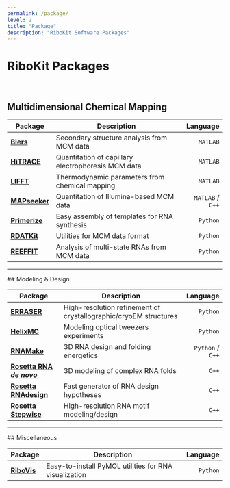 ```yaml
---
permalink: /package/
level: 2
title: "Package"
description: "RiboKit Software Packages"
---
```


# RiboKit Packages

<br/>

## Multidimensional Chemical Mapping

| Package | Description | Language |
| --- | --- | ---: |
| [**Biers**](/Biers/) | Secondary structure analysis from MCM data  | `MATLAB` |
| [**HiTRACE**](/HiTRACE/) | Quantitation of capillary electrophoresis MCM data | `MATLAB` |
| [**LIFFT**](/LIFFT/) | Thermodynamic parameters from chemical mapping | `MATLAB` |
| [**MAPseeker**](/MAPseeker/) | Quantitation of Illumina-based MCM data | `MATLAB` / `C++` |
| [**Primerize**](/Primerize/) | Easy assembly of templates for RNA synthesis | `Python` |
| [**RDATKit**](/RDATKit/) | Utilities for MCM data format | `Python` |
| [**REEFFIT**](/REEFFIT/) | Analysis of multi-state RNAs from MCM data | `Python` |

<hr/>
## Modeling &amp; Design

| Package | Description | Language |
| --- | --- | ---: |
| [**ERRASER**](/ERRASER/) | High-resolution refinement of crystallographic/cryoEM structures | `Python` |
| [**HelixMC**](/HelixMC/) | Modeling optical tweezers experiments | `Python` |
| [**RNAMake**](/RNAMake/) | 3D RNA design and folding energetics | `Python` / `C++` |
| [**Rosetta RNA _de novo_**](/RNAdenovo/) | 3D modeling of complex RNA folds  | `C++` |
| [**Rosetta RNAdesign**](/RNAdesign/) | Fast generator of RNA design hypotheses | `C++` |
| [**Rosetta Stepwise**](/Stepwise/) | High-resolution RNA motif modeling/design | `C++` |

<hr/>
## Miscellaneous

| Package | Description | Language |
| --- | --- | ---: |
| [**RiboVis**](/RiboVis/) | Easy-to-install PyMOL utilities for RNA visualization | `Python` |
